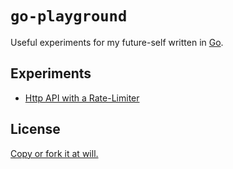 # `go-playground`

Useful experiments for my future-self written in [Go](https://go.dev/).

## Experiments

- [Http API with a Rate-Limiter](./demos/api-with-rate-limiter)

## License

[Copy or fork it at will.](./LICENSE.md)
